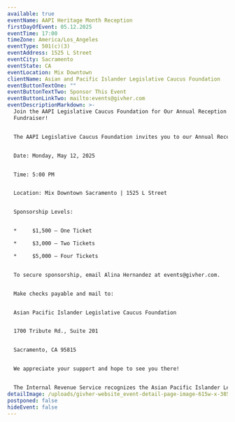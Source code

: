 ```yaml
---
available: true
eventName: AAPI Heritage Month Reception
firstDayOfEvent: 05.12.2025
eventTime: 17:00
timeZone: America/Los_Angeles
eventType: 501(c)(3)
eventAddress: 1525 L Street
eventCity: Sacramento
eventState: CA
eventLocation: Mix Downtown
clientName: Asian and Pacific Islander Legislative Caucus Foundation
eventButtonTextOne: ""
eventButtonTextTwo: Sponsor This Event
eventButtonLinkTwo: mailto:events@givher.com
eventDescriptionMarkdown: >-
  Join the AAPI Legislative Caucus Foundation for Our Annual Reception
  Fundraiser!


  The AAPI Legislative Caucus Foundation invites you to our Annual Reception Fundraiser—an evening dedicated to supporting programs and initiatives that benefit AAPI communities across California. This event brings together leaders, advocates, and supporters to strengthen our collective efforts.


  Date: Monday, May 12, 2025


  Time: 5:00 PM


  Location: Mix Downtown Sacramento | 1525 L Street


  Sponsorship Levels:


  * 	$1,500 – One Ticket

  * 	$3,000 – Two Tickets

  * 	$5,000 – Four Tickets


  To secure sponsorship, email Alina Hernandez at events@givher.com.


  Make checks payable and mail to:


  Asian Pacific Islander Legislative Caucus Foundation


  1700 Tribute Rd., Suite 201


  Sacramento, CA 95815


  We appreciate your support and hope to see you there!


  The Internal Revenue Service recognizes the Asian Pacific Islander Legislative Caucus Foundation as a Section 501(c)3 public charity. Gifts to the foundation are tax-deductible in the U.S. The federal tax ID# is 46-1937273.
detailImage: /uploads/givher-website_event-detail-page-image-615w-x-385h-4-.png
postponed: false
hideEvent: false
---
```

